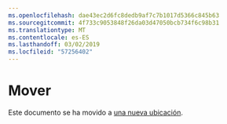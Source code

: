 ```yaml
---
ms.openlocfilehash: dae43ec2d6fc8dedb9af7c7b1017d5366c845b63
ms.sourcegitcommit: 4f733c9053848f26da03d47050bcb734f6c98b31
ms.translationtype: MT
ms.contentlocale: es-ES
ms.lasthandoff: 03/02/2019
ms.locfileid: "57256402"
---
```

# <a name="moved"></a>Mover

Este documento se ha movido a [una nueva ubicación](https://aka.ms/vsls-docs/vs).
